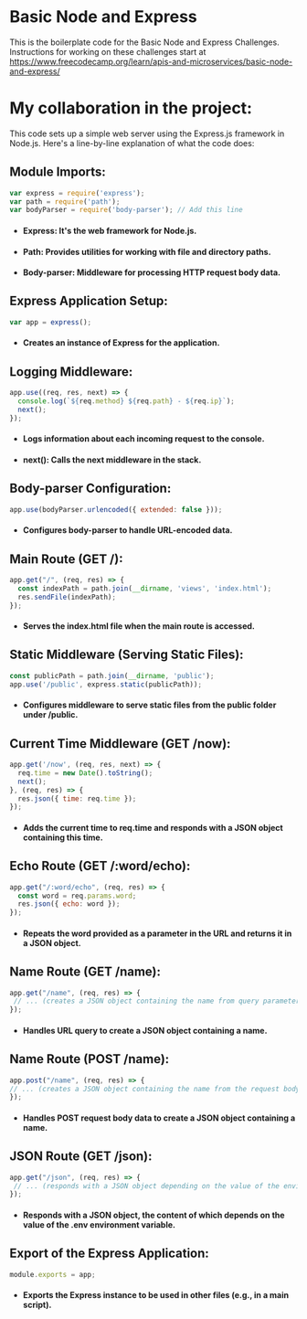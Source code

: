 # Basic Node and Express

This is the boilerplate code for the Basic Node and Express Challenges. Instructions for working on these challenges start at https://www.freecodecamp.org/learn/apis-and-microservices/basic-node-and-express/

# My collaboration in the project:

This code sets up a simple web server using the Express.js framework in Node.js. Here's a line-by-line explanation of what the code does:

## Module Imports:
```javascript
var express = require('express');
var path = require('path');
var bodyParser = require('body-parser'); // Add this line
```
- #### Express: It's the web framework for Node.js.
- #### Path: Provides utilities for working with file and directory paths.
- #### Body-parser: Middleware for processing HTTP request body data.

## Express Application Setup:
```javascript
var app = express();
```
- #### Creates an instance of Express for the application.

## Logging Middleware:
```javascript
app.use((req, res, next) => {
  console.log(`${req.method} ${req.path} - ${req.ip}`);
  next();
});
```
 - #### Logs information about each incoming request to the console.
 - #### next(): Calls the next middleware in the stack.

 ## Body-parser Configuration:
 ```javascript
 app.use(bodyParser.urlencoded({ extended: false }));
```
- #### Configures body-parser to handle URL-encoded data.

## Main Route (GET /):
```javascript
app.get("/", (req, res) => {
  const indexPath = path.join(__dirname, 'views', 'index.html');
  res.sendFile(indexPath);
});
```
- #### Serves the index.html file when the main route is accessed.

## Static Middleware (Serving Static Files):
```javascript
const publicPath = path.join(__dirname, 'public');
app.use('/public', express.static(publicPath));
```
- #### Configures middleware to serve static files from the public folder under /public.

## Current Time Middleware (GET /now):
```javascript
app.get('/now', (req, res, next) => {
  req.time = new Date().toString();
  next();
}, (req, res) => {
  res.json({ time: req.time });
});
```
 - #### Adds the current time to req.time and responds with a JSON object containing this time.

## Echo Route (GET /:word/echo):
```javascript
app.get("/:word/echo", (req, res) => {
  const word = req.params.word;
  res.json({ echo: word });
});
```
 - #### Repeats the word provided as a parameter in the URL and returns it in a JSON object.

 ## Name Route (GET /name):
 ```javascript
 app.get("/name", (req, res) => {
  // ... (creates a JSON object containing the name from query parameters)
});
```
 - #### Handles URL query to create a JSON object containing a name.

 ## Name Route (POST /name):
  ```javascript
 app.post("/name", (req, res) => {
  // ... (creates a JSON object containing the name from the request body)
});
```
 - #### Handles POST request body data to create a JSON object containing a name.

 ## JSON Route (GET /json):
 ```javascript
 app.get("/json", (req, res) => {
  // ... (responds with a JSON object depending on the value of the environment variable)
});
```
 - #### Responds with a JSON object, the content of which depends on the value of the .env environment variable.

## Export of the Express Application:
```javascript
module.exports = app;
```
 - #### Exports the Express instance to be used in other files (e.g., in a main script).
